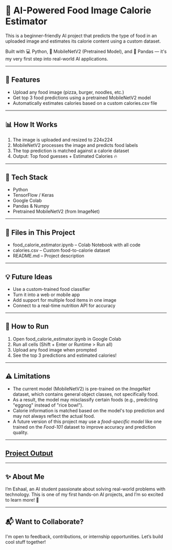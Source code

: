 # 🍕 AI-Powered Food Image Calorie Estimator

This is a beginner-friendly AI project that predicts the type of food in an uploaded image and estimates its calorie content using a custom dataset.

Built with 💻 Python, 🧠 MobileNetV2 (Pretrained Model), and 🔢 Pandas — it's my very first step into real-world AI applications.

---

## 🚀 Features
- Upload any food image (pizza, burger, noodles, etc.)
- Get top 3 food predictions using a pretrained MobileNetV2 model
- Automatically estimates calories based on a custom calories.csv file

---

## 📊 How It Works
1. The image is uploaded and resized to 224x224
2. MobileNetV2 processes the image and predicts food labels
3. The top prediction is matched against a calorie dataset
4. Output: Top food guesses + Estimated Calories 🔥

---

## 🧠 Tech Stack
- Python
- TensorFlow / Keras
- Google Colab
- Pandas & Numpy
- Pretrained MobileNetV2 (from ImageNet)

---

## 📁 Files in This Project
- food_calorie_estimator.ipynb – Colab Notebook with all code
- calories.csv – Custom food-to-calorie dataset
- README.md – Project description

---

## 💡 Future Ideas
- Use a custom-trained food classifier
- Turn it into a web or mobile app
- Add support for multiple food items in one image
- Connect to a real-time nutrition API for accuracy

---

## 🧪 How to Run
1. Open food_calorie_estimator.ipynb in Google Colab  
2. Run all cells (Shift + Enter or Runtime > Run all)  
3. Upload any food image when prompted  
4. See the top 3 predictions and estimated calories!

---

## ⚠️ Limitations

- The current model (MobileNetV2) is pre-trained on the *ImageNet* dataset, which contains general object classes, not specifically food.
- As a result, the model may misclassify certain foods (e.g., predicting "eggnog" instead of "rice bowl").
- Calorie information is matched based on the model's top prediction and may not always reflect the actual food.
- A future version of this project may use a *food-specific model* like one trained on the *Food-101* dataset to improve accuracy and prediction quality.

---

## [Project Output](images/output.png)

---

## ✨ About Me
I’m Eshaal, an AI student passionate about solving real-world problems with technology. This is one of my first hands-on AI projects, and I’m so excited to learn more! 🚀

---

## 📬 Want to Collaborate?
I'm open to feedback, contributions, or internship opportunities. Let’s build cool stuff together!
